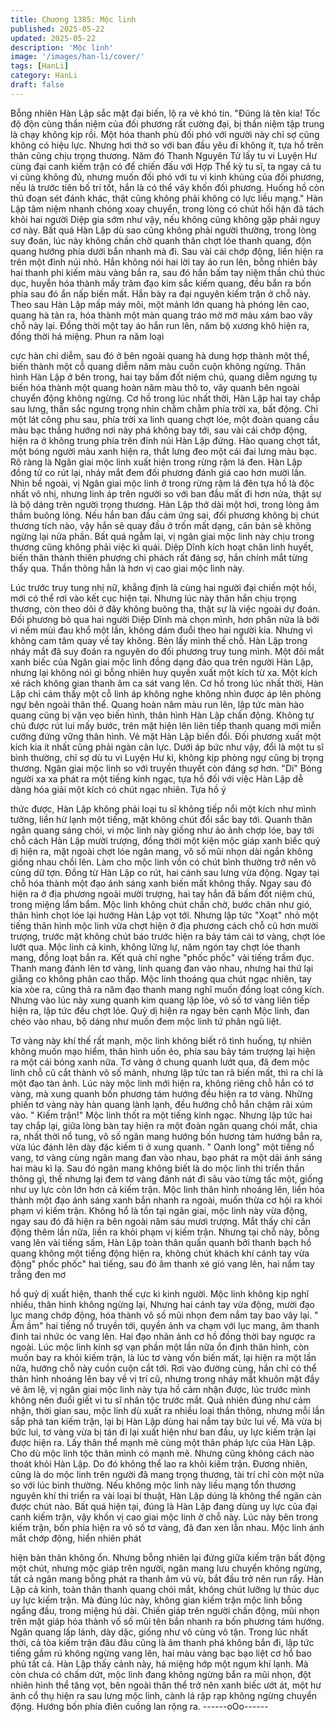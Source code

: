 ```yaml
---
title: Chương 1385: Mộc linh
published: 2025-05-22
updated: 2025-05-22
description: 'Mộc linh'
image: '/images/han-li/cover/'
tags: [HanLi]
category: HanLi
draft: false
---
```


Bỗng nhiên Hàn Lập sắc mặt đại biến, lộ ra vẻ khó tin.
"Đúng là tên kia! Tốc độ độn cùng thần niệm của đối phương rất
cường đại, bị thần niệm tập trung là chạy không kịp rồi. Một hóa
thanh phù đối phó với người này chỉ sợ cũng không có hiệu lực.
Nhưng hơi thở so với ban đầu yêu đi không ít, tựa hồ trên thân
cũng chịu trọng thương. Năm đó Thanh Nguyên Tử lấy tu vi
Luyện Hư cùng đại canh kiếm trận có để chiến đấu với Hợp Thể
kỳ tu sĩ, ta ngay cả tu vi cũng không đủ, nhưng muốn đối phó với
tu vi kinh khủng của đối phương, nếu là trước tiên bố trí tốt, hắn là
có thể vây khốn đối phương. Huống hồ còn thủ đoạn sét đánh
khác, thật cũng không phải không có lực liều mạng." Hàn Lập tâm
niệm nhanh chóng xoay chuyển, trong lòng có chút hối hận đã
tách khỏi hai người Diệp gia sớm như vậy, nếu không cũng không
gặp phải nguy cơ này.
Bất quá Hàn Lập dù sao cũng không phải người thường, trong
lòng suy đoán, lúc này không chần chờ quanh thân chợt lóe thanh
quang, độn quang hướng phía dưới bắn nhanh mà đi.
Sau vài cái chớp động, liền hiện ra trên một đỉnh núi nhỏ.
Hắn không nói hai lời tay áo run lên, bỗng nhiên bảy hai thanh phi
kiếm màu vàng bắn ra, sau đó hắn bấm tay niệm thần chú thúc
dục, huyễn hóa thành mấy trăm đạo kim sắc kiếm quang, đều bắn
ra bốn phía sau đó ẩn nấp biến mất.
Hắn bày ra đại nguyên kiếm trận ở chỗ này.
Theo sau Hàn Lập mấp máy môi, một mảnh lớn quang hà phóng
lên cao, quang hà tản ra, hóa thành một màn quang tráo mờ mờ
màu xám bao vây chỗ này lại. Đồng thời một tay áo hắn run lên,
năm bộ xương khô hiện ra, đồng thời há miệng. Phun ra năm loại

cực hàn chi diễm, sau đó ở bên ngoài quang hà dung hợp thành
một thể, biến thành một cỗ quang diễm năm màu cuồn cuộn
không ngừng.
Thân hình Hàn Lập ở bên trong, hai tay bấm đốt niệm chú, quang
diễm ngưng tụ biến hóa thành một quang hoàn năm màu thô to,
vây quanh bên ngoài chuyển động không ngừng.
Cơ hồ trong lúc nhất thời, Hàn Lập hai tay chắp sau lưng, thần
sắc ngưng trọng nhìn chằm chằm phía trời xa, bất động.
Chỉ một lát công phu sau, phía trời xa linh quang chợt lóe, một
đoàn quang cầu màu bạc thẳng hướng nơi này phá không bay
tới, sau vài cái chớp động, hiện ra ở không trung phía trên đỉnh
núi Hàn Lập đứng.
Hào quang chợt tắt, một bóng người màu xanh hiện ra, thắt lưng
đeo một cái đai lưng màu bạc.
Rõ ràng là Ngân giai mộc linh xuất hiện trong rừng rậm lá đen.
Hàn Lập đồng tử co rút lại, nháy mắt đem đối phương đánh giá
cao hơn mười lần.
Nhìn bề ngoài, vị Ngân giai mộc linh ở trong rừng rậm lá đên tựa
hồ là độc nhất vô nhị, nhưng linh áp trên người so với ban đầu
mất đi hơn nửa, thật sự là bộ dáng trên người trọng thương.
Hàn Lập thở dài một hơi, trong lòng âm thầm buông lỏng.
Nếu hắn ban đầu cảm ứng sai, đối phương không bị chút thương
tích nào, vậy hắn sẽ quay đầu ở trốn mất dạng, căn bản sẽ không
ngừng lại nửa phần.
Bất quá ngẫm lại, vị ngân giai mộc linh này chịu trong thương
cũng không phải việc kì quái.
Diệp Dĩnh kích hoạt chân linh huyết, biến thân thành thiên
phượng chi phách rất đáng sợ, hắn chính mắt từng thấy qua.
Thần thông hẳn là hơn vị cao giai mộc linh này.

Lúc trước truy tung nhị nữ, khẳng định là cùng hai người đại
chiến một hồi, mới có thể rơi vào kết cục hiện tại.
Nhưng lúc này thân hắn chịu trọng thương, còn theo dõi ở đây
không buông tha, thật sự là việc ngoài dự đoán.
Đối phương bỏ qua hai người Diệp Dĩnh mà chọn mình, hơn phân
nửa là bởi vì nếm mùi đau khổ một lần, không dám đuổi theo hai
người kia. Nhưng vì không cam tâm quay về tay không. Bèn lấy
mình thế chỗ.
Hàn Lập trong nháy mắt đã suy đoán ra nguyên do đối phương
truy tung mình.
Một đôi mắt xanh biếc của Ngân giai mộc linh đồng dạng đảo qua
trên người Hàn Lập, nhưng lại không nói gì bỗng nhiên huy quyền
xuất một kích từ xa.
Một kích xé rách không gian thanh âm ca sát vang lên. Cơ hồ
trong lúc nhất thời, Hàn Lập chỉ cảm thấy một cỗ linh áp không
nghe không nhìn được áp lên phòng ngự bên ngoài thân thể.
Quang hoàn năm màu run lên, lập tức màn hào quang cũng bị
vặn vẹo biến hình, thân hình Hàn Lập chấn động. Không tự chủ
được rút lui mấy bước, trên mặt hiện lên liên tiếp thanh quang
mới miễn cưỡng đứng vững thân hình.
Vẻ mặt Hàn Lập biến đổi.
Đối phương xuất một kích kia ít nhất cũng phải ngàn cân lực.
Dưới áp bức như vậy, đổi là một tu sĩ bình thường, chỉ sợ dù tu vi
Luyện Hư kì, không kịp phòng ngự cũng bị trọng thương.
Ngân giai mộc linh so với truyền thuyết còn đáng sợ hơn.
"Di"
Bóng người xa xa phát ra một tiếng kinh ngạc, tựa hồ đối với việc
Hàn Lập dễ dàng hóa giải một kích có chút ngạc nhiên. Tựa hồ ý

thức được, Hàn Lập không phải loại tu sĩ không tiếp nổi một kích
như mình tưởng, liền hừ lạnh một tiếng, mặt không chút đổi sắc
bay tới.
Quanh thân ngân quang sáng chói, vi mộc linh này giống như ảo
ảnh chợp lóe, bay tới chỗ cách Hàn Lập mười trượng, đồng thời
một kiện mộc giáp xanh biếc quỷ dị hiện ra, mặt ngoài chợt lóe
ngân mang, vô số mũi nhọn dài ngắn không giống nhau chồi lên.
Làm cho mộc linh vốn có chút bình thường trở nên vô cùng dữ
tợn.
Đồng từ Hàn Lập co rút, hai cánh sau lưng vừa động. Ngay tại
chỗ hóa thành một đạo ánh sáng xanh biến mất không thấy.
Ngay sau đó hiện ra ở địa phương ngoài mười trượng, hai tay
hắn đã bấm đốt niệm chú, trong miệng lẩm bẩm.
Mộc linh không chút chần chờ, bước chân như gió, thân hình chọt
lóe lại hướng Hàn Lập vọt tới.
Nhưng lập tức "Xoạt" nhỏ một tiếng thân hình mộc linh vừa chợt
hiện ở địa phương cách chỗ cũ hơn mười trượng, trước mặt
không chút báo trước hiện ra bảy tám cái tơ vàng, chợt lóe lướt
qua.
Mộc linh cả kinh, không lững lự, năm ngón tay chợt lóe thanh
mang, đồng loạt bắn ra.
Kết quả chỉ nghe "phốc phốc" vài tiếng trầm đục. Thanh mang
đánh lên tơ vàng, linh quang đan vào nhau, nhưng hai thứ lại
giằng co không phân cao thấp.
Mộc linh thoáng qua chút ngạc nhiên, tay kia xòe ra, cũng thả ra
năm đạo thanh mang nghĩ muốn đồng loạt công kích.
Nhưng vào lúc này xung quanh kim quang lập lòe, vô số tơ vàng
liên tiếp hiện ra, lập tức đều chợt lóe. Quỷ dị hiện ra ngay bên
cạnh Mộc linh, đan chéo vào nhau, bộ dáng như muốn đem mộc
linh tứ phân ngũ liệt.

Tơ vàng này khí thế rất mạnh, mộc linh không biết rõ tình huống,
tự nhiên không muốn mạo hiểm, thân hình uốn éo, phía sau bảy
tám trượng lại hiện ra một cái bóng xanh nữa.
Tơ vàng ở chung quanh lướt qua, đã đem mộc linh chỗ cũ cắt
thành vô số mảnh, nhưng lập tức tan rã biến mất, thì ra chỉ là một
đạo tàn ảnh.
Lúc này mộc linh mới hiện ra, không riêng chỗ hắn có tơ vàng, mà
xung quanh bốn phương tám hướng đều hiện ra tơ vàng.
Những phiến tơ vàng này hàn quang lành lạnh, đều hướng chỗ
hắn chậm rãi xúm vào.
" Kiếm trận!" Mộc linh thốt ra một tiếng kinh ngạc.
Nhưng lập tức hai tay chắp lại, giữa lòng bàn tay hiện ra một
đoàn ngân quang chói mắt, chia ra, nhất thời nổ tung, vô số ngân
mang hướng bốn hương tám hướng bắn ra, vừa lúc đánh lên dày
đặc kiếm ti ở xung quanh.
" Oanh long" một tiếng nổ vang, tơ vàng cùng ngân mang đan vào
nhau, bạo phát ra một dải ánh sáng hai màu kì lạ.
Sau đó ngân mang không biết là do mộc linh thi triển thần thông
gì, thế nhưng lại đem tơ vàng đánh nát đi sâu vào từng tấc một,
giống như uy lực còn lớn hơn cả kiếm trận.
Mộc linh thân hình nhoáng lên, liền hóa thành một đạo ánh sáng
xanh bắn nhanh ra ngoài, muốn thừa cơ hội ra khỏi phạm vi kiếm
trận.
Không hổ là tồn tại ngân giai, mộc linh này vừa động, ngay sau đó
đã hiện ra bên ngoài năm sáu mươi trượng. Mắt thấy chỉ cần
động thêm lần nữa, liền ra khỏi phạm vị kiếm trận.
Nhưng tại chỗ này, bỗng vang lên vài tiếng sấm, Hàn Lập toàn
thân quấn quanh bởi thanh bạch hồ quang không một tiếng động
hiện ra, không chút khách khí cánh tay vừa động" phốc phốc" hai
tiếng, sau đó âm thanh xé gió vang lên, hai nắm tay trắng đen mơ

hồ quỷ dị xuất hiện, thanh thế cực kì kinh người.
Mộc linh không kịp nghĩ nhiều, thân hình không ngừng lại, Nhưng
hai cánh tay vừa động, mười đạo lục mang chớp động, hóa thành
vô số mũi nhọn đem nắm tay bao vây lại.
" Ầm ầm" hai tiếng nổ truyền tới, quyền ảnh va chạm với lục
mang, âm thanh đinh tai nhức óc vang lên. Hai đạo nhân ảnh cơ
hồ đồng thời bay ngược ra ngoài.
Lúc mộc linh kinh sợ vạn phần một lần nữa ổn định thân hình, còn
muốn bay ra khỏi kiếm trận, là lúc tơ vàng vốn biến mất, lại hiện
ra một lần nữa, hướng chỗ này cuồn cuộn cắt tới.
Rơi vào đường cùng, hắn chỉ có thể thân hình nhoáng lên bay về
vị trí cũ, nhưng trong nháy mắt khuôn mặt đầy vẻ âm lệ, vị ngân
giai mộc linh này tựa hồ cảm nhận được, lúc trước mình không
nên đuổi giết vi tu sĩ nhân tộc trước mắt.
Quả nhiên đúng như cảm nhận, thời gian sau, mộc linh dù xuất ra
nhiều loại thần thông, nhưng mỗi lần sắp phá tan kiếm trận, lại bị
Hàn Lập dùng hai nắm tay bức lui về.
Mà vừa bị bức lui, tơ vàng vừa bị tán đi lại xuất hiện như ban đầu,
uy lực kiếm trận lại được hiện ra.
Lấy thân thể mạnh mẽ cùng một thân pháp lực của Hàn Lập. Cho
dù mộc linh tộc thân mình có mạnh mẽ. Nhưng cũng không cách
nào thoát khỏi Hàn Lập. Do đó không thể lao ra khỏi kiếm trận.
Đương nhiên, cũng là do mộc linh trên người đã mang trọng
thương, tài trí chỉ còn một nửa so với lúc bình thường. Nếu không
mộc linh này liều mạng tổn thương nguyên khí thi triển ra vài loại
bí thuật, Hàn Lập dúng là không thể ngăn cản được chút nào.
Bất quá hiện tại, đúng là Hàn Lập đang dùng uy lực của đại canh
kiếm trận, vậy khốn vị cao giai mộc linh ở chỗ này.
Lúc này bên trong kiếm trận, bốn phía hiện ra vô số tơ vàng, đã
đan xen lẫn nhau. Mộc linh ánh mắt chớp động, hiển nhiên phát

hiện bản thân không ổn. Nhưng bỗng nhiên lại đứng giữa kiếm
trận bất động một chút, nhưng mộc giáp trên người, ngân mang
lưu chuyển không ngừng, tất cả ngân mang bỗng phát ra thanh
âm vù vù, bắt đầu trở nên run rẩy.
Hàn Lập cả kinh, toàn thân thanh quang chói mắt, không chút
lưỡng lự thúc dục uy lực kiếm trận.
Mà đúng lúc này, không gian kiếm trận mộc linh bỗng ngẩng đầu,
trong miệng hú dài. Chiến giáp trên người chấn động, mũi nhọn
trên mặt giáp hóa thành vố số mũi tên bắn nhanh ra bốn phương
tám hướng.
Ngân quang lấp lánh, dày dặc, giống như vô cùng vô tận.
Trong lúc nhất thời, cả tòa kiếm trận đâu đâu cũng là âm thanh
phá không bắn đi, lập tức tiếng gầm rú không ngừng vang lên, hai
màu vàng bạc bạo liệt cơ hồ bao phủ tất cả.
Hàn Lập thấy cảnh này, há miệng hớp một ngụm khí lạnh.
Mà còn chưa có chấm dứt, mộc linh đang không ngừng bắn ra
mũi nhọn, đột nhiên hình thể tăng vọt, bên ngoài thân thể trở nên
xanh biếc ướt át, một hư ảnh cổ thụ hiện ra sau lưng mộc linh,
cành lá rập rạp không ngừng chuyển động. Hướng bốn phía điên
cuồng lan rộng ra.
------oOo------

